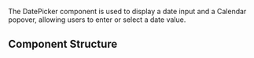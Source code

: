 The DatePicker component is used to display a date input and a Calendar popover, allowing users to enter or select a date value.

## Component Structure

```rust
```